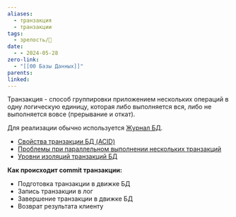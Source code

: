 ```yaml
---
aliases:
  - транзакция
  - транзакции
tags:
  - зрелость/🌱
date:
  - - 2024-05-28
zero-link:
  - "[[00 Базы Данных]]"
parents: 
linked:
---
```

Транзакция - способ группировки приложением нескольких операций в одну логическую единицу, которая либо выполняется вся, либо не выполняется вовсе (прерывание и откат). 

Для реализации обычно используется [Журнал БД](Журнал%20БД.md).

- [Свойства транзакции БД (ACID)](Свойства%20транзакции%20БД%20(ACID).md)
- [Проблемы при параллельном выполнении нескольких транзакций](Проблемы%20при%20параллельном%20выполнении%20нескольких%20транзакций.md)
- [Уровни изоляций транзакций БД](Уровни%20изоляций%20транзакций%20БД.md)

**Как происходит commit транзакции:**
- Подготовка транзакции в движке БД
- Запись транзакции в лог
- Завершение транзакции в движке БД
- Возврат результата клиенту